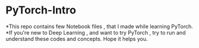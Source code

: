 # PyTorch-Intro
*This repo contains few Notebook files , that I made while learning PyTorch.
*If you're new to Deep Learning , and want to try PyTorch , try to run and understand these codes and concepts. Hope it helps you.
